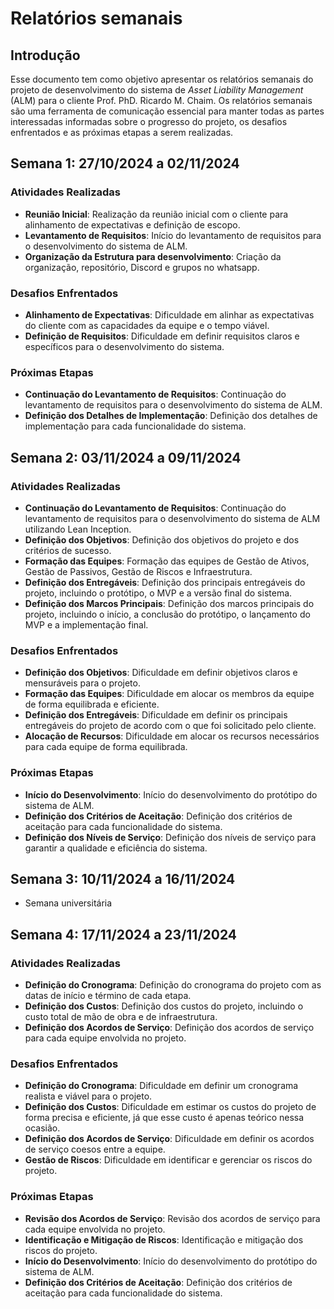 # Relatórios semanais

## Introdução

Esse documento tem como objetivo apresentar os relatórios semanais do projeto de desenvolvimento do sistema de *Asset Liability Management* (ALM) para o cliente Prof. PhD. Ricardo M. Chaim. Os relatórios semanais são uma ferramenta de comunicação essencial para manter todas as partes interessadas informadas sobre o progresso do projeto, os desafios enfrentados e as próximas etapas a serem realizadas.

## Semana 1: 27/10/2024 a 02/11/2024

### Atividades Realizadas

- **Reunião Inicial**: Realização da reunião inicial com o cliente para alinhamento de expectativas e definição de escopo.
- **Levantamento de Requisitos**: Início do levantamento de requisitos para o desenvolvimento do sistema de ALM.
- **Organização da Estrutura para desenvolvimento**: Criação da organização, repositório, Discord e grupos no whatsapp.

### Desafios Enfrentados

- **Alinhamento de Expectativas**: Dificuldade em alinhar as expectativas do cliente com as capacidades da equipe e o tempo viável.
- **Definição de Requisitos**: Dificuldade em definir requisitos claros e específicos para o desenvolvimento do sistema.

### Próximas Etapas

- **Continuação do Levantamento de Requisitos**: Continuação do levantamento de requisitos para o desenvolvimento do sistema de ALM.
- **Definição dos Detalhes de Implementação**: Definição dos detalhes de implementação para cada funcionalidade do sistema.

## Semana 2: 03/11/2024 a 09/11/2024

### Atividades Realizadas

- **Continuação do Levantamento de Requisitos**: Continuação do levantamento de requisitos para o desenvolvimento do sistema de ALM utilizando Lean Inception.
- **Definição dos Objetivos**: Definição dos objetivos do projeto e dos critérios de sucesso.
- **Formação das Equipes**: Formação das equipes de Gestão de Ativos, Gestão de Passivos, Gestão de Riscos e Infraestrutura.
- **Definição dos Entregáveis**: Definição dos principais entregáveis do projeto, incluindo o protótipo, o MVP e a versão final do sistema.
- **Definição dos Marcos Principais**: Definição dos marcos principais do projeto, incluindo o início, a conclusão do protótipo, o lançamento do MVP e a implementação final.

### Desafios Enfrentados

- **Definição dos Objetivos**: Dificuldade em definir objetivos claros e mensuráveis para o projeto.
- **Formação das Equipes**: Dificuldade em alocar os membros da equipe de forma equilibrada e eficiente.
- **Definição dos Entregáveis**: Dificuldade em definir os principais entregáveis do projeto de acordo com o que foi solicitado pelo cliente.
- **Alocação de Recursos**: Dificuldade em alocar os recursos necessários para cada equipe de forma equilibrada.

### Próximas Etapas

- **Início do Desenvolvimento**: Início do desenvolvimento do protótipo do sistema de ALM.
- **Definição dos Critérios de Aceitação**: Definição dos critérios de aceitação para cada funcionalidade do sistema.
- **Definição dos Níveis de Serviço**: Definição dos níveis de serviço para garantir a qualidade e eficiência do sistema.

## Semana 3: 10/11/2024 a 16/11/2024

- Semana universitária

## Semana 4: 17/11/2024 a 23/11/2024

### Atividades Realizadas

- **Definição do Cronograma**: Definição do cronograma do projeto com as datas de início e término de cada etapa.
- **Definição dos Custos**: Definição dos custos do projeto, incluindo o custo total de mão de obra e de infraestrutura.
- **Definição dos Acordos de Serviço**: Definição dos acordos de serviço para cada equipe envolvida no projeto.

### Desafios Enfrentados

- **Definição do Cronograma**: Dificuldade em definir um cronograma realista e viável para o projeto.
- **Definição dos Custos**: Dificuldade em estimar os custos do projeto de forma precisa e eficiente, já que esse custo é apenas teórico nessa ocasião.
- **Definição dos Acordos de Serviço**: Dificuldade em definir os acordos de serviço coesos entre a equipe.
- **Gestão de Riscos**: Dificuldade em identificar e gerenciar os riscos do projeto.

### Próximas Etapas

- **Revisão dos Acordos de Serviço**: Revisão dos acordos de serviço para cada equipe envolvida no projeto.
- **Identificação e Mitigação de Riscos**: Identificação e mitigação dos riscos do projeto.
- **Início do Desenvolvimento**: Início do desenvolvimento do protótipo do sistema de ALM.
- **Definição dos Critérios de Aceitação**: Definição dos critérios de aceitação para cada funcionalidade do sistema.
